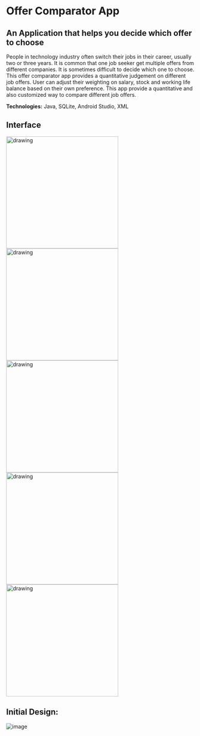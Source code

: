 # Offer Comparator App
## An Application that helps you decide which offer to choose

People in technology industry often switch their jobs in their career, usually two or three years. It is common that one job seeker get multiple offers from different companies. It is sometimes difficult to decide which one to choose. This offer comparator app provides a quantitative judgement on different job offers. User can adjust their weighting on salary, stock and working life balance based on their own preference. This app provide a quantitative and also customized way to compare different job offers. 

**Technologies:** Java, SQLite, Android Studio, XML 

## Interface
<p>
<img src="https://user-images.githubusercontent.com/53075473/168497663-c1f6d5d3-598c-40ad-b23b-67bba6e47185.png" alt="drawing" style="width:300px;"/>
<img src="https://user-images.githubusercontent.com/53075473/168497751-036de6ad-0665-4226-a8ca-154ad1bde556.png" alt="drawing" style="width:300px;"/>
<img src="https://user-images.githubusercontent.com/53075473/168497942-e9287813-2d14-4096-b7f6-e4cbb39ee3b3.png" alt="drawing" style="width:300px;"/>
<img src="https://user-images.githubusercontent.com/53075473/168497996-0ee340c4-7e81-467b-a7d7-6d583c45f18d.png" alt="drawing" style="width:300px;"/>
<img src="https://user-images.githubusercontent.com/53075473/168498034-c7a7c107-0286-44ff-8e98-e49fc9232260.png" alt="drawing" style="width:300px;"/>
</p>

## Initial Design: 

![image](https://user-images.githubusercontent.com/53075473/168498280-2724df93-91a6-4ca8-b625-fa1ec26e49e9.png)
